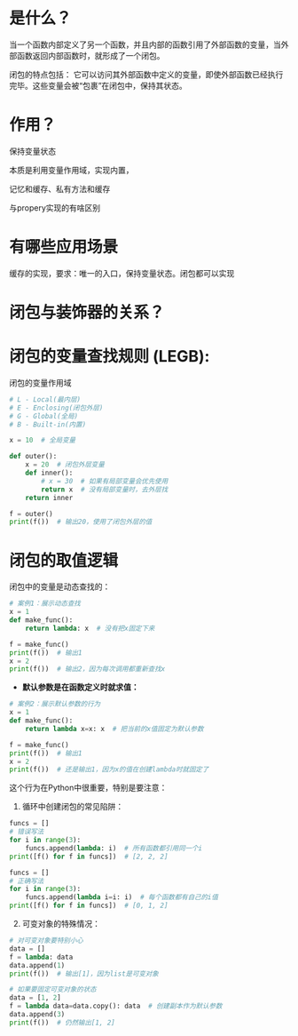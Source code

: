 # 是什么？

当一个函数内部定义了另一个函数，并且内部的函数引用了外部函数的变量，当外部函数返回内部函数时，就形成了一个闭包。

闭包的特点包括： 它可以访问其外部函数中定义的变量，即使外部函数已经执行完毕。这些变量会被“包裹”在闭包中，保持其状态。

# 作用？

保持变量状态

本质是利用变量作用域，实现内置，

记忆和缓存、私有方法和缓存

与propery实现的有啥区别


# 有哪些应用场景

缓存的实现，要求：唯一的入口，保持变量状态。闭包都可以实现


# 闭包与装饰器的关系？


# 闭包的变量查找规则 (LEGB):
闭包的变量作用域
```python
# L - Local(最内层)
# E - Enclosing(闭包外层)
# G - Global(全局)
# B - Built-in(内置)

x = 10  # 全局变量

def outer():
    x = 20  # 闭包外层变量
    def inner():
        # x = 30  # 如果有局部变量会优先使用
        return x  # 没有局部变量时，去外层找
    return inner

f = outer()
print(f())  # 输出20，使用了闭包外层的值
```

# 闭包的取值逻辑

闭包中的变量是动态查找的：
```python
# 案例1：展示动态查找
x = 1
def make_func():
    return lambda: x  # 没有把x固定下来

f = make_func()
print(f())  # 输出1
x = 2
print(f())  # 输出2，因为每次调用都重新查找x
```

- **默认参数是在函数定义时就求值：**
```python
# 案例2：展示默认参数的行为
x = 1
def make_func():
    return lambda x=x: x  # 把当前的x值固定为默认参数

f = make_func()
print(f())  # 输出1
x = 2
print(f())  # 还是输出1，因为x的值在创建lambda时就固定了
```


这个行为在Python中很重要，特别是要注意：

1. 循环中创建闭包的常见陷阱：
```python
funcs = []
# 错误写法
for i in range(3):
    funcs.append(lambda: i)  # 所有函数都引用同一个i
print([f() for f in funcs])  # [2, 2, 2]

funcs = []
# 正确写法
for i in range(3):
    funcs.append(lambda i=i: i)  # 每个函数都有自己的i值
print([f() for f in funcs])  # [0, 1, 2]
```

2. 可变对象的特殊情况：
```python
# 对可变对象要特别小心
data = []
f = lambda: data
data.append(1)
print(f())  # 输出[1]，因为list是可变对象

# 如果要固定可变对象的状态
data = [1, 2]
f = lambda data=data.copy(): data  # 创建副本作为默认参数
data.append(3)
print(f())  # 仍然输出[1, 2]
```
